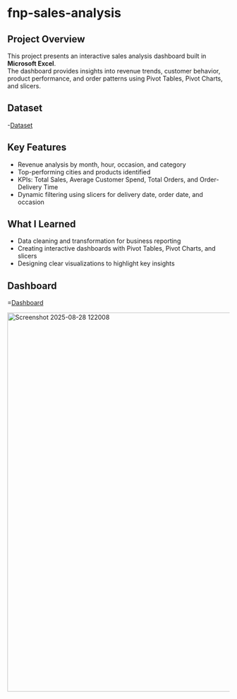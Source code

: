 # fnp-sales-analysis

## Project Overview  
This project presents an interactive sales analysis dashboard built in **Microsoft Excel**.  
The dashboard provides insights into revenue trends, customer behavior, product performance, and order patterns using Pivot Tables, Pivot Charts, and slicers. 

## Dataset
-<a href="https://github.com/Neeraj-Dangwal/fnp-sales-analysis/blob/main/fnp_sales_project.xlsx">Dataset</a>

## Key Features  
- Revenue analysis by month, hour, occasion, and category  
- Top-performing cities and products identified  
- KPIs: Total Sales, Average Customer Spend, Total Orders, and Order-Delivery Time  
- Dynamic filtering using slicers for delivery date, order date, and occasion  

## What I Learned  
- Data cleaning and transformation for business reporting  
- Creating interactive dashboards with Pivot Tables, Pivot Charts, and slicers  
- Designing clear visualizations to highlight key insights  

## Dashboard
=<a href="https://github.com/Neeraj-Dangwal/fnp-sales-analysis/blob/main/Screenshot%202025-08-28%20122008.png">Dashboard</a>

<img width="1854" height="859" alt="Screenshot 2025-08-28 122008" src="https://github.com/user-attachments/assets/9908e1fd-23ec-471f-b004-6dd9561d9a35" />
